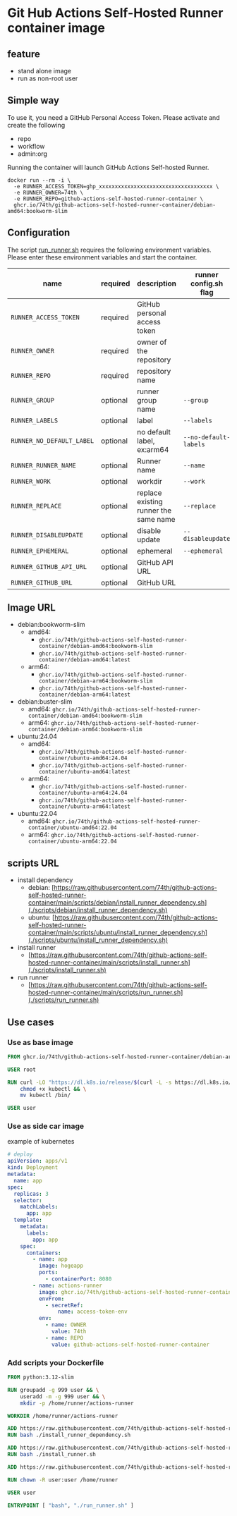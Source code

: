 # Git Hub Actions Self-Hosted Runner container image

## feature

- stand alone image
- run as non-root user

## Simple way

To use it, you need a GitHub Personal Access Token. Please activate and create the following

- repo
- workflow
- admin:org

Running the container will launch GitHub Actions Self-hosted Runner.

```
docker run --rm -i \
  -e RUNNER_ACCESS_TOKEN=ghp_xxxxxxxxxxxxxxxxxxxxxxxxxxxxxxxxxxxx \
  -e RUNNER_OWNER=74th \
  -e RUNNER_REPO=github-actions-self-hosted-runner-container \
  ghcr.io/74th/github-actions-self-hosted-runner-container/debian-amd64:bookworm-slim
```

## Configuration

The script [run_runner.sh](./scripts/run_runner.sh) requires the following environment variables. Please enter these environment variables and start the container.

| name                      | required | description                           | runner config.sh flag | example                                       |
| ------------------------- | -------- | ------------------------------------- | --------------------- | --------------------------------------------- |
| `RUNNER_ACCESS_TOKEN`     | required | GitHub personal access token          |                       | `ghp_xxxxxxxxxxxxxxxxxxxxxxxxxxxxxxxxxxxx`    |
| `RUNNER_OWNER`            | required | owner of the repository               |                       | `74th`                                        |
| `RUNNER_REPO`             | required | repository name                       |                       | `github-actions-self-hosted-runner-container` |
| `RUNNER_GROUP`            | optional | runner group name                     | `--group`             | `deployer`                                    |
| `RUNNER_LABELS`           | optional | label                                 | `--labels`            | `arm64`                                       |
| `RUNNER_NO_DEFAULT_LABEL` | optional | no default label, ex:arm64            | `--no-default-labels` | `true`                                        |
| `RUNNER_RUNNER_NAME`      | optional | Runner name                           | `--name`              | default: `hostname`                           |
| `RUNNER_WORK`             | optional | workdir                               | `--work`              | default: `_work`                              |
| `RUNNER_REPLACE`          | optional | replace existing runner the same name | `--replace`           | `true`                                        |
| `RUNNER_DISABLEUPDATE`    | optional | disable update                        | `--disableupdate`     | `true`                                        |
| `RUNNER_EPHEMERAL`        | optional | ephemeral                             | `--ephemeral`         | `true`                                        |
| `RUNNER_GITHUB_API_URL`   | optional | GitHub API URL                        |                       | default: `https://api.github.com`             |
| `RUNNER_GITHUB_URL`       | optional | GitHub URL                            |                       | default: `https://github.com`                 |

## Image URL

- debian:bookworm-slim
  - amd64:
    - `ghcr.io/74th/github-actions-self-hosted-runner-container/debian-amd64:bookworm-slim`
    - `ghcr.io/74th/github-actions-self-hosted-runner-container/debian-amd64:latest`
  - arm64:
    - `ghcr.io/74th/github-actions-self-hosted-runner-container/debian-arm64:bookworm-slim`
    - `ghcr.io/74th/github-actions-self-hosted-runner-container/debian-arm64:latest`
- debian:buster-slim
  - amd64: `ghcr.io/74th/github-actions-self-hosted-runner-container/debian-amd64:bookworm-slim`
  - arm64: `ghcr.io/74th/github-actions-self-hosted-runner-container/debian-arm64:bookworm-slim`
- ubuntu:24.04
  - amd64:
    - `ghcr.io/74th/github-actions-self-hosted-runner-container/ubuntu-amd64:24.04`
    - `ghcr.io/74th/github-actions-self-hosted-runner-container/ubuntu-amd64:latest`
  - arm64:
    - `ghcr.io/74th/github-actions-self-hosted-runner-container/ubuntu-arm64:24.04`
    - `ghcr.io/74th/github-actions-self-hosted-runner-container/ubuntu-arm64:latest`
- ubuntu:22.04
  - amd64: `ghcr.io/74th/github-actions-self-hosted-runner-container/ubuntu-amd64:22.04`
  - arm64: `ghcr.io/74th/github-actions-self-hosted-runner-container/ubuntu-arm64:22.04`

## scripts URL

- install dependency
  - debian: [https://raw.githubusercontent.com/74th/github-actions-self-hosted-runner-container/main/scripts/debian/install_runner_dependency.sh](./scripts/debian/install_runner_dependency.sh)
  - ubuntu: [https://raw.githubusercontent.com/74th/github-actions-self-hosted-runner-container/main/scripts/ubuntu/install_runner_dependency.sh](./scripts/ubuntu/install_runner_dependency.sh)
- install runner
  - [https://raw.githubusercontent.com/74th/github-actions-self-hosted-runner-container/main/scripts/install_runner.sh](./scripts/install_runner.sh)
- run runner
  - [https://raw.githubusercontent.com/74th/github-actions-self-hosted-runner-container/main/scripts/run_runner.sh](./scripts/run_runner.sh)

## Use cases

### Use as base image

```Dockerfile
FROM ghcr.io/74th/github-actions-self-hosted-runner-container/debian-arm64:bookworm-slim

USER root

RUN curl -LO "https://dl.k8s.io/release/$(curl -L -s https://dl.k8s.io/release/stable.txt)/bin/linux/arm64/kubectl" && \
    chmod +x kubectl && \
    mv kubectl /bin/

USER user
```

### Use as side car image

example of kubernetes

```yml
# deploy
apiVersion: apps/v1
kind: Deployment
metadata:
  name: app
spec:
  replicas: 3
  selector:
    matchLabels:
      app: app
  template:
    metadata:
      labels:
        app: app
    spec:
      containers:
        - name: app
          image: hogeapp
          ports:
            - containerPort: 8080
        - name: actions-runner
          image: ghcr.io/74th/github-actions-self-hosted-runner-container/debian-arm64:latest
          envFrom:
            - secretRef:
                name: access-token-env
          env:
            - name: OWNER
              value: 74th
            - name: REPO
              value: github-actions-self-hosted-runner-container
```

### Add scripts your Dockerfile

```Dockerfile
FROM python:3.12-slim

RUN groupadd -g 999 user && \
    useradd -m -g 999 user && \
    mkdir -p /home/runner/actions-runner

WORKDIR /home/runner/actions-runner

ADD https://raw.githubusercontent.com/74th/github-actions-self-hosted-runner-container/main/scripts/debian/install_runner_dependency.sh .
RUN bash ./install_runner_dependency.sh

ADD https://raw.githubusercontent.com/74th/github-actions-self-hosted-runner-container/main/scripts/install_runner.sh .
RUN bash ./install_runner.sh

ADD https://raw.githubusercontent.com/74th/github-actions-self-hosted-runner-container/main/scripts/run_runner.sh .

RUN chown -R user:user /home/runner

USER user

ENTRYPOINT [ "bash", "./run_runner.sh" ]
```
